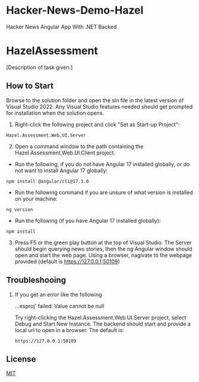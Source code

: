 # Hacker-News-Demo-Hazel
Hacker News Angular App With .NET Backed


# HazelAssessment

[Description of task given.]

## How to Start

Browse to the solution folder and open the sln file in the latest version of Visual Studio 2022. Any Visual Studio features needed should get prompted for installation when the solution opens.

1. Right-click the following project and click "Set as Start-up Project":

```Hazel.Assessment.Web.UI.Server```

2. Open a command window to the path containing the Hazel.Assessment.Web.UI.Client project.


- Run the following, if you do not have Angular 17 installed globally, or do not want to install Angular 17 globally:

```npm install @angular/cli@17.3.0```

- Run the following command if you are unsure of what version is installed on your machine:

```ng version```

- Run the following (if you have Angular 17 installed globally):

```npm install```

3. Press F5 or the green play button at the top of Visual Studio. The Server should begin querying news stories, then the ng Angular window should open and start the web page. Using a browser, nagivate to the webpage provided (default is https://127.0.0.1:50109)

## Troubleshooing

1. If you get an error like the following

	...esproj' failed: Value cannot be null

	Try right-clicking the Hazel.Assessment.Web.UI.Server project, select Debug and Start New Instance. The backend should start and provide a local url to open in a browser. The default is:

	```https://127.0.0.1:50109```

## License

[MIT](https://choosealicense.com/licenses/mit/)
